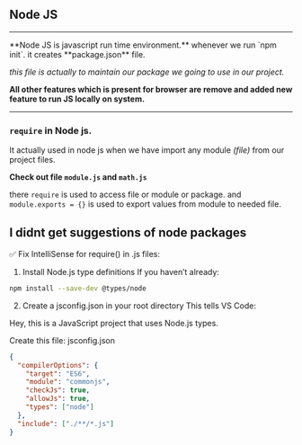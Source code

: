 ## Node JS

<hr>
**Node JS is javascript run time environment.**
whenever we run `npm init`. it creates **package.json** file.

_this file is actually to maintain our package we going to use in our project._

**All other features which is present for browser are remove and added new feature to run JS locally on system.**

<hr>

### `require` in Node js.

It actually used in node js when we have import any module _(file)_ from our project files.

**Check out file `module.js` and `math.js`**

there `require` is used to access file or module or package. and `module.exports = {}` is used to export values from module to needed file.

## I didnt get suggestions of node packages

✅ Fix IntelliSense for require() in .js files:

1. Install Node.js type definitions
   If you haven’t already:

```bash
npm install --save-dev @types/node
```

2. Create a jsconfig.json in your root directory
   This tells VS Code:

Hey, this is a JavaScript project that uses Node.js types.

Create this file: jsconfig.json

```json
{
  "compilerOptions": {
    "target": "ES6",
    "module": "commonjs",
    "checkJs": true,
    "allowJs": true,
    "types": ["node"]
  },
  "include": ["./**/*.js"]
}
```
